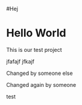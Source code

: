 #Hej

# Hello World

This is our test project

jfafajf jfkajf

Changed by someone else

Changed again by someone

test
